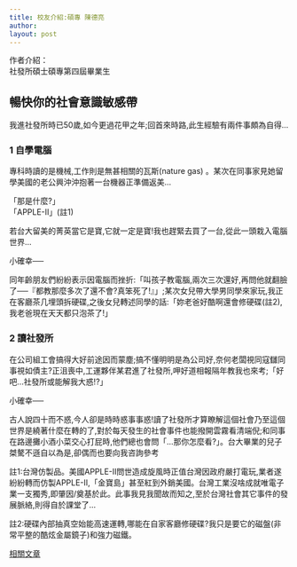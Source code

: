 ```yaml
---
title: 校友介紹:碩專 陳德亮
author: 
layout: post
---
```


作者介紹：    
社發所碩士碩專第四屆畢業生

## 暢快你的社會意識敏感帶

 

我進社發所時已50歲,如今更過花甲之年;回首來時路,此生經驗有兩件事頗為自得...

### 1 自學電腦

專科時讀的是機械,工作則是無甚相關的瓦斯(nature gas)  。某次在同事家見她留學美國的老公興沖沖抱著一台機器正準備返美...

「那是什麼?」  
「APPLE-II」(註1)

若台大留美的菁英當它是寶,它就一定是寶!我也趕緊去買了一台,從此一頭栽入電腦世界...

小確幸──

同年齡朋友們紛紛表示因電腦而挫折:「叫孩子教電腦,兩次三次還好,再問他就翻臉了──『都教那麼多次了還不會?真笨死了!』」;某次女兒帶大學男同學來家玩,我正在客廳茶几埋頭拆硬碟,之後女兒轉述同學的話:「妳老爸好酷啊還會修硬碟(註2),我老爸現在天天都只泡茶了!」

### 2 讀社發所

在公司組工會搞得大好前途因而蒙塵;搞不懂明明是為公司好,奈何老闆視同寇讎同事視如債主?正沮喪中,工運夥伴某君進了社發所,呷好道相報隔年教我也來考;「好吧...社發所或能解我大惑!?」

小確幸──

古人說四十而不惑,今人卻是時時惑事事惑!讀了社發所才算瞭解這個社會乃至這個世界是繞著什麼在轉的了,對於每天發生的社會事件也能撥開雲霧看清端倪;和同事在路邊攤小酒小菜交心打屁時,他們總也會問「...那你怎麼看?」。台大畢業的兒子桀驁不遜自以為是,卻偶而也要向我咨詢參考

註1:台灣仿製品。美國APPLE-II問世造成旋風時正值台灣因政府嚴打電玩,業者遂紛紛轉而仿製APPLE-II,「金寶島」甚至紅到外銷美國。台灣工業沒啥成就唯電子業一支獨秀,即肇因/奠基於此。此事我見我聞故而知之,至於台灣社會其它事件的發展脈絡,則得自於課堂了...

註2:硬碟內部抽真空始能高速運轉,哪能在自家客廳修硬碟?我只是要它的磁盤(非常平整的酷炫金屬鏡子)和強力磁鐵。

[相關文章](http://www.coolloud.org.tw/tag/%E9%99%B3%E5%BE%B7%E4%BA%AE)
